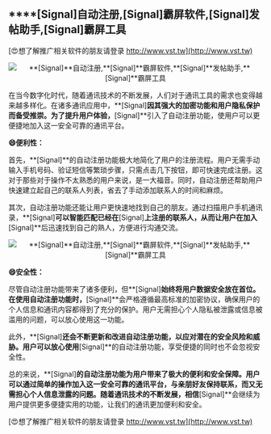 ## ****[Signal]**自动注册,**[Signal]**霸屏软件,**[Signal]**发帖助手,**[Signal]**霸屏工具**

[😍想了解推广相关软件的朋友请登录 http://www.vst.tw](http://www.vst.tw)

 <center><img src="https://vst.tw/MP4/tuiguang/png/1.png" alt="**[Signal]**自动注册,**[Signal]**霸屏软件,**[Signal]**发帖助手,**[Signal]**霸屏工具"></center>

在当今数字化时代，随着通讯技术的不断发展，人们对于通讯工具的需求也变得越来越多样化。在诸多通讯应用中，**[Signal]**因其强大的加密功能和用户隐私保护而备受推崇。为了提升用户体验，**[Signal]**引入了自动注册功能，使用户可以更便捷地加入这一安全可靠的通讯平台。

**😄便利性：**

首先，**[Signal]**的自动注册功能极大地简化了用户的注册流程。用户无需手动输入手机号码、验证短信等繁琐步骤，只需点击几下按钮，即可快速完成注册。这对于那些对于操作不太熟悉的用户来说，是一大福音。同时，自动注册还帮助用户快速建立起自己的联系人列表，省去了手动添加联系人的时间和麻烦。

其次，自动注册功能还能让用户更快速地找到自己的朋友。通过扫描用户手机通讯录，**[Signal]**可以智能匹配已经在**[Signal]**上注册的联系人，从而让用户在加入**[Signal]**后迅速找到自己的熟人，方便进行沟通交流。

 <center><img src="https://vst.tw/MP4/tuiguang/png/0.png" alt="**[Signal]**自动注册,**[Signal]**霸屏软件,**[Signal]**发帖助手,**[Signal]**霸屏工具"></center>

**😄安全性：**

尽管自动注册功能带来了诸多便利，但**[Signal]**始终将用户数据安全放在首位。在使用自动注册功能时，**[Signal]**会严格遵循最高标准的加密协议，确保用户的个人信息和通讯内容都得到了充分的保护。用户无需担心个人隐私被泄露或信息被滥用的问题，可以放心使用这一功能。

此外，**[Signal]**还会不断更新和改进自动注册功能，以应对潜在的安全风险和威胁。用户可以放心使用**[Signal]**的自动注册功能，享受便捷的同时也不会忽视安全性。

总的来说，**[Signal]**的自动注册功能为用户带来了极大的便利和安全保障。用户可以通过简单的操作加入这一安全可靠的通讯平台，与亲朋好友保持联系，而又无需担心个人信息泄露的问题。随着通讯技术的不断发展，相信**[Signal]**会继续为用户提供更多便捷实用的功能，让我们的通讯更加便利和安全。

[😍想了解推广相关软件的朋友请登录 http://www.vst.tw](http://www.vst.tw)



